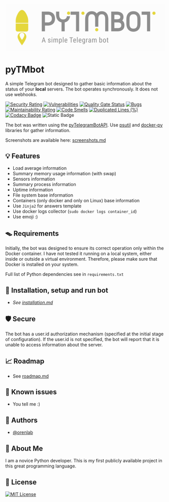 ![pyTMbot](docs/.screenshots/main_banner.png)

# pyTMbot

A simple Telegram bot designed to gather basic information about the status of your __local__ servers. 
The bot operates synchronously. It does not use webhooks.

[![Security Rating](https://sonarcloud.io/api/project_badges/measure?project=orenlab_pytmbot&metric=security_rating)](https://sonarcloud.io/summary/new_code?id=orenlab_pytmbot)
[![Vulnerabilities](https://sonarcloud.io/api/project_badges/measure?project=orenlab_pytmbot&metric=vulnerabilities)](https://sonarcloud.io/summary/new_code?id=orenlab_pytmbot)
[![Quality Gate Status](https://sonarcloud.io/api/project_badges/measure?project=orenlab_pytmbot&metric=alert_status)](https://sonarcloud.io/summary/new_code?id=orenlab_pytmbot)
[![Bugs](https://sonarcloud.io/api/project_badges/measure?project=orenlab_pytmbot&metric=bugs)](https://sonarcloud.io/summary/new_code?id=orenlab_pytmbot)
[![Maintainability Rating](https://sonarcloud.io/api/project_badges/measure?project=orenlab_pytmbot&metric=sqale_rating)](https://sonarcloud.io/summary/new_code?id=orenlab_pytmbot)
[![Code Smells](https://sonarcloud.io/api/project_badges/measure?project=orenlab_pytmbot&metric=code_smells)](https://sonarcloud.io/summary/new_code?id=orenlab_pytmbot)
[![Duplicated Lines (%)](https://sonarcloud.io/api/project_badges/measure?project=orenlab_pytmbot&metric=duplicated_lines_density)](https://sonarcloud.io/summary/new_code?id=orenlab_pytmbot)
[![Codacy Badge](https://app.codacy.com/project/badge/Grade/abe0314bb5c24cfda8db9c0a293d17c0)](https://app.codacy.com/gh/orenlab/pytmbot/dashboard?utm_source=gh&utm_medium=referral&utm_content=&utm_campaign=Badge_grade)
![Static Badge](https://img.shields.io/badge/migrate_to_psutil-in_progress-blue)

The bot was written using the [pyTelegramBotAPI](https://github.com/eternnoir/pyTelegramBotAPI).
Use [psutil](https://github.com/giampaolo/psutil) and [docker-py](https://github.com/docker/docker-py) libraries for
gather information.

Screenshots are available here: [screenshots.md](docs/screenshots.md)


## 💡 Features

- Load average information
- Summary memory usage information (with swap)
- Sensors information
- Summary process information
- Uptime information
- File system base information
- Containers (only docker and only on Linux) base information
- Use `Jinja2` for answers template
- Use docker logs collector (`sudo docker logs container_id`)
- Use emoji :)

## 🪤 Requirements

Initially, the bot was designed to ensure its correct operation only within the Docker container. I have not tested it
running on a local system, either inside or outside a virtual environment.
Therefore, please make sure that Docker is installed on your system.

Full list of Python dependencies see in `requirements.txt`

## 🔌 Installation, setup and run bot

- _See [installation.md](docs/installation.md)_

## 🛡 Secure

The bot has a user.id authorization mechanism (specified at the initial stage of configuration). 
If the user.id is not specified, the bot will report that it is unable to access information about the server.


## 📈 Roadmap

- See [roadmap.md](docs/roadmap.md)

## 👾 Known issues

- You tell me :)


## 🧬 Authors

- [@orenlab](https://github.com/orenlab)

## 🚀 About Me

I am a novice Python developer. This is my first publicly available project in this great programming language.

## 📜 License

[![MIT License](https://img.shields.io/badge/License-MIT-green.svg)](https://choosealicense.com/licenses/mit/)
